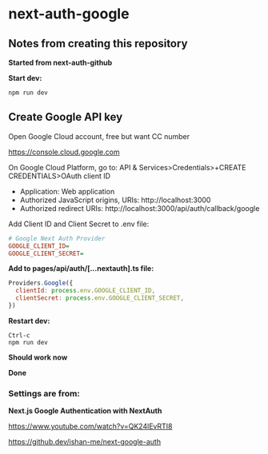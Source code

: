 # next-auth-google

## Notes from creating this repository

**Started from next-auth-github**

**Start dev:**

```
npm run dev
```

## Create Google API key

Open Google Cloud account, free but want CC number

https://console.cloud.google.com

On Google Cloud Platform, go to: API & Services>Credentials>+CREATE CREDENTIALS>OAuth client ID

- Application: Web application
- Authorized JavaScript origins, URIs: http://localhost:3000
- Authorized redirect URIs: http://localhost:3000/api/auth/callback/google

Add Client ID and Client Secret to .env file:

```ini
# Google Next Auth Provider
GOOGLE_CLIENT_ID=
GOOGLE_CLIENT_SECRET=
```

**Add to pages/api/auth/[...nextauth].ts file:**

```js
Providers.Google({
  clientId: process.env.GOOGLE_CLIENT_ID,
  clientSecret: process.env.GOOGLE_CLIENT_SECRET,
})
```

**Restart dev:**

```
Ctrl-c
npm run dev
```

**Should work now**

**Done**

### Settings are from:

**Next.js Google Authentication with NextAuth**

https://www.youtube.com/watch?v=QK24lEvRTI8

https://github.dev/ishan-me/next-google-auth
